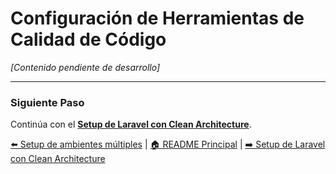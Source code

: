 # Configuración de Herramientas de Calidad de Código

_[Contenido pendiente de desarrollo]_

---

### Siguiente Paso

Continúa con el
[**Setup de Laravel con Clean Architecture**](./setup-laravel-clean-architecture.md).

[⬅️ Setup de ambientes múltiples](./setup-ambientes-multiples.md) |
[🏠 README Principal](../../README.md) |
[➡️ Setup de Laravel con Clean Architecture](./setup-laravel-clean-architecture.md)
